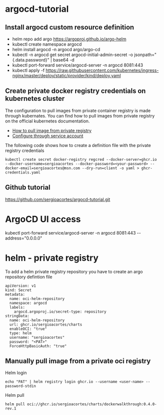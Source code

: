 # argocd-tutorial

## Install argocd custom resource definition

* helm repo add argo https://argoproj.github.io/argo-helm
* kubectl create namespace argocd
* helm install argocd -n argocd argo/argo-cd
* kubectl -n argocd get secret argocd-initial-admin-secret -o jsonpath="{.data.password}" | base64 -d
* kubectl port-forward service/argocd-server -n argocd 8081:443
* kubectl apply -f https://raw.githubusercontent.com/kubernetes/ingress-nginx/master/deploy/static/provider/kind/deploy.yaml


## Create private docker registry credentials on kubernetes cluster

The configuration to pull images from private container registry is made through kubernates. You can find how to pull images from private registry on the official kubernetes documentation.

* [How to pull image from private registry](https://kubernetes.io/docs/tasks/configure-pod-container/pull-image-private-registry/)
* [Configure through service account](https://kubernetes.io/docs/tasks/configure-pod-container/configure-service-account/#add-imagepullsecrets-to-a-service-account)

The following code shows how to create a definition file with the private registry credentials
```
kubectl create secret docker-registry regcred --docker-server=ghcr.io --docker-username=sergioacortes --docker-password=<your-password> --docker-email=sergioacortes@msn.com --dry-run=client -o yaml > ghcr-credentials.yaml
```


## Github tutorial
https://github.com/sergioacortes/argocd-tutorial.git

# ArgoCD UI access
kubectl port-forward service/argocd-server -n argocd 8081:443 --address="0.0.0.0"


# helm - private registry 

To add a helm private registry repository you have to create an argo repository defintion file

```
apiVersion: v1
kind: Secret
metadata:
  name: oci-helm-repository
  namespace: argocd
  labels:
    argocd.argoproj.io/secret-type: repository
stringData:
  name: oci-helm-repository
  url: ghcr.io/sergioacortes/charts
  enableOCI: "true"
  type: helm
  username: "sergioacortes"
  password: "<PAT>"
  ForceHttpBasicAuth: "true"
```

## Manually pull image from a private oci registry

Helm login 
```
echo "PAT" | helm registry login ghcr.io --username <user-name> --password-stdin
```

Helm pull
```
helm pull oci://ghcr.io/sergioacortes/charts/dockerwalkthrough:0.4.0-rev.1
```
